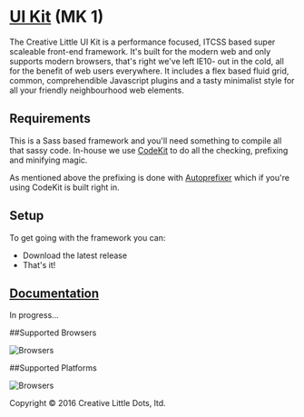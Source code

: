 # <a href="http://creativelittle.uk/uikit" target="_blank">UI Kit</a> (MK 1)

The Creative Little UI Kit is a performance focused, ITCSS based super scaleable front-end framework. It's built for the modern web and only supports modern browsers, that's right we've left IE10- out in the cold, all for the benefit of web users everywhere. It includes a flex based fluid grid, common, comprehendible Javascript plugins and a tasty minimalist style for all your friendly neighbourhood web elements.

## Requirements

This is a Sass based framework and you'll need something to compile all that sassy code. In-house we use <a href="https://incident57.com/codekit" target="_blank">CodeKit</a> to do all the checking, prefixing and minifying magic.

As mentioned above the prefixing is done with <a href="https://github.com/postcss/autoprefixer" target="_blank">Autoprefixer</a> which if you're using CodeKit is built right in.

## Setup

To get going with the framework you can:


  * Download the latest release
  * That's it!

## <a href="https://creativelittledots.github.io/ui-kit" target="_blank">Documentation</a>

In progress...

##Supported Browsers

![Browsers](https://creativelittledots.github.io/ui-kit/images/browsers.svg)

##Supported Platforms

![Browsers](https://creativelittledots.github.io/ui-kit/images/platforms.svg)

Copyright © 2016 Creative Little Dots, ltd.

